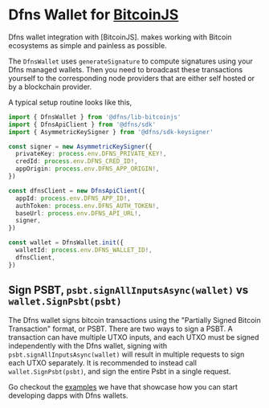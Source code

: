 # Dfns Wallet for [BitcoinJS](https://github.com/bitcoinjs/bitcoinjs-lib)

Dfns wallet integration with [BitcoinJS]. makes working with Bitcoin ecosystems as simple and painless as possible.

The `DfnsWallet` uses `generateSignature` to compute signatures using your Dfns managed wallets. Then you need to broadcast these transactions yourself to the corresponding node providers that are either self hosted or by a blockchain provider.

A typical setup routine looks like this,

```typescript
import { DfnsWallet } from '@dfns/lib-bitcoinjs'
import { DfnsApiClient } from '@dfns/sdk'
import { AsymmetricKeySigner } from '@dfns/sdk-keysigner'

const signer = new AsymmetricKeySigner({
  privateKey: process.env.DFNS_PRIVATE_KEY!,
  credId: process.env.DFNS_CRED_ID!,
  appOrigin: process.env.DFNS_APP_ORIGIN!,
})

const dfnsClient = new DfnsApiClient({
  appId: process.env.DFNS_APP_ID!,
  authToken: process.env.DFNS_AUTH_TOKEN!,
  baseUrl: process.env.DFNS_API_URL!,
  signer,
})

const wallet = DfnsWallet.init({
  walletId: process.env.DFNS_WALLET_ID!,
  dfnsClient,
})
```

## Sign PSBT, `psbt.signAllInputsAsync(wallet)` vs `wallet.SignPsbt(psbt)`

The Dfns wallet signs bitcoin transactions using the "Partially Signed Bitcoin Transaction" format, or PSBT. There are two ways to sign a PSBT. A transaction can have multiple UTXO inputs, and each UTXO must be signed independently with the Dfns wallet, signing with `psbt.signAllInputsAsync(wallet)` will result in multiple requests to sign each UTXO separately. It is recommended to instead call `wallet.SignPsbt(psbt)`, and sign the entire Psbt in a single request.

Go checkout the [examples](../../examples/libs/bitcoinjs) we have that showcase how you can start developing dapps with Dfns wallets.
